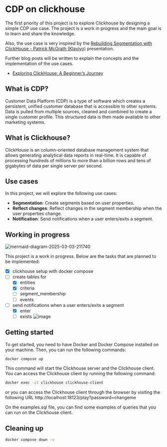 # CDP on clickhouse

The first priority of this project is to explore Clickhouse by designing a simple CDP use case. The project is a work in progress and the main goal is to learn and share the knowledge.

Also, the use case is very inspired by the [Rebuilding Segmentation with ClickHouse - Patrick McGrath (Klaviyo)](https://www.youtube.com/watch?v=a9nHW93Ehi8) presentation.

Further blog posts will be written to explain the concepts and the implementation of the use cases.

- [Exploring ClickHouse: A Beginner’s Journey](https://rafael-adao.medium.com/exploring-clickhouse-a-beginners-journey-06a58c6e84bc)

## What is CDP?

Customer Data Platform (CDP) is a type of software which creates a persistent, unified customer database that is accessible to other systems. Data is pulled from multiple sources, cleaned and combined to create a single customer profile. This structured data is then made available to other marketing systems.

## What is Clickhouse?

ClickHouse is an column-oriented database management system that allows generating analytical data reports in real-time. It is capable of processing hundreds of millions to more than a billion rows and tens of gigabytes of data per single server per second.

## Use cases

In this project, we will explore the following use cases:

- **Segmentation**: Create segments based on user properties.
- **Reflect changes**: Reflect changes in the segment membership when the user properties change.
- **Notification**: Send notifications when a user enters/exits a segment.

## Working in progress

![mermaid-diagram-2025-03-03-211740](https://github.com/user-attachments/assets/8cce5db4-06a6-4bb2-ab9f-d5bbac08df7b)

This project is a work in progress. Below are the tasks that are planned to be implemented:

- [x] clickhouse setup with docker compose
- [ ] create tables for
  - [x] entities
  - [x] criteria
  - [ ] segment_membership
  - [ ] events
- [ ] send notifications when a user enters/exits a segment
  - [x] enter
  - [ ] exists
![image](https://github.com/user-attachments/assets/5982aaf5-d99a-48e3-af14-5e9967010e89)

## Getting started

To get started, you need to have Docker and Docker Compose installed on your machine. Then, you can run the following commands:

```bash
docker compose up
```

This command will start the Clickhouse server and the Clickhouse client. You can access the Clickhouse client by running the following command:

```bash
docker exec -it clickhouse clickhouse-client
```

or you can access the Clickhouse client through the browser by visiting the following URL http://localhost:18123/play?password=changeme

On the examples.sql file, you can find some examples of queries that you can run on the Clickhouse client.

## Cleaning up

```sh
docker compose down -v
```
